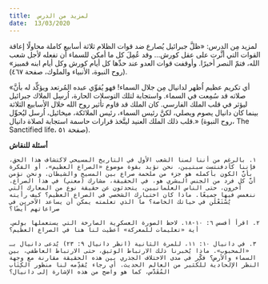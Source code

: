 ```yaml
---
title:  لمزيد من الدرس
date:  13/03/2020
---
```


لمزيد مِن الدرس: «ظلَّ جبرائيل يُصارع ضد قوات الظلام ثلاثة أسابيع كاملة محاولًا إعاقة القوات التي أثَّرت على عقل كورش… وقد عُمِلَ كل ما أمكن للسماء أن تفعله لأجل شعب الله، فتمّ النصر أخيرًا. وأوقفت قوات العدو عند حدِّها كل أيام كورش وكل أيام ابنه قمبيز» (روح النبوة، الأنبياء والملوك، صفحة ٤٦٧).

«أي تكريم عظيم اُظهر لدانيال مِن جلال السماء! فهو يُقوِّي عبده المُرتعد ويؤكِّد له بأنَّ صلاته قد سُمِعت في السماء. واستجابة لتلك التوسلات الحارة، اُرسِل الملاك جبرائيل ليؤثر في قلب الملك الفارسي. كان الملك قد قاوم تأثير روح الله خلال الأسابيع الثلاثة بينما كان دانيال يصوم ويصلي، لكنَّ رئيس السماء، رئيس الملائكة، ميخائيل، اُرسل ليُحوِّل قلب ذلك الملك العنيد ليتَّخذ قرارات حاسمة استجابة لصلاة دانيال.» (روح النبوة، The Sanctified life، صفحة ٥١).

**أسئلة للنقاش**

`١. بالرغم من أننا لسنا الشعب الأول في التاريخ المسيحي لاكتشاف هذا الحق، فإننا كأدفنتست سبتيين، نحن نؤيد بقوة موضوع «الصراع العظيم»، أو الفكرة بأنَّ الكون بأكمله هو جزء من ملحمة صراع بين المسيح والشيطان. ونحن نؤمن أنَّ كل فرد من الجنس البشري هو، في الحقيقة، مشارك (معني) في هذا الصراع. آخرون، حتى الناس العلمانيين، يتحدثون عن حقيقة نوع من المعارك التي ننغمس فيها جميعًا. ماذا كان اختبارك الشخصي في الصراع العظيم؟ كيف رأيته يُسْتَعْلَن في حياتك الخاصة؟ ما الذي تعلمته يمكن أن يساعد الآخرين في صراعاتهم أيضًا؟`

`٢. اقرأ أفسس ٦: ١٠-١٨. لاحظ الصورة العسكرية الصارخة التي يستعملها بولس. أية «تعليمات للمعركة» اُعطيت لنا هنا في الصراع العظيم؟`

`٣. في دانيال ١٠: ١١، للمرة الثانية (انظر دانيال ٩: ٢٣) يُدعى دانيال بـ «المحبوب». ماذا يُخبرنا ذلك الارتباط الوثيق، حتى الارتباط العاطفي، بين السماء والأرض؟ فكِّر في مدى الاختلاف الجذري بين هذه الحقيقة مقارنة مع وجهة النظر الإلحادية للكثير من العالم الحديث. أي رجاء يُقدِّمه لنا منظور الكِتَاب المُقَدَّس، كما هو واضح من هذه الإشارة إلى دانيال؟`